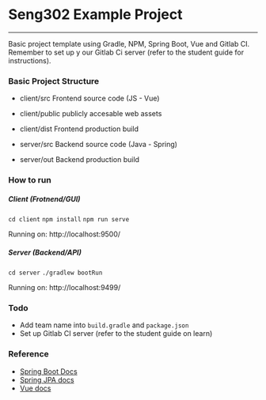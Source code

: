 # Seng302 Example Project
-----
Basic project template using Gradle, NPM, Spring Boot, Vue and Gitlab CI. Remember to set up y
our Gitlab Ci server (refer to the student guide for instructions).

### Basic Project Structure
- client/src Frontend source code (JS - Vue)
- client/public publicly accesable web assets
- client/dist Frontend production build

- server/src Backend source code (Java - Spring)
- server/out Backend production build

### How to run
##### Client (Frotnend/GUI)
`cd client`
`npm install`
`npm run serve`

Running on: http://localhost:9500/

##### Server (Backend/API)
`cd server`
`./gradlew bootRun`

Running on: http://localhost:9499/


### Todo
- Add team name into `build.gradle` and `package.json`
- Set up Gitlab CI server (refer to the student guide on learn)

### Reference
- [Spring Boot Docs](https://docs.spring.io/spring-boot/docs/current/reference/htmlsingle/)
- [Spring JPA docs](https://docs.spring.io/spring-data/jpa/docs/current/reference/html/#preface)
- [Vue docs](https://vuejs.org/v2/guide/)


